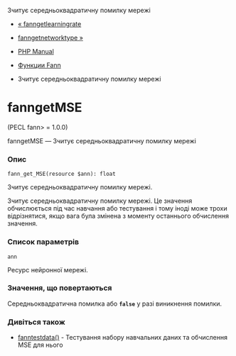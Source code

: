 Зчитує середньоквадратичну помилку мережі

-   [« fanngetlearningrate](function.fann-get-learning-rate.html)
    
-   [fanngetnetworktype »](function.fann-get-network-type.html)
    
-   [PHP Manual](index.md)
    
-   [Функции Fann](ref.fann.md)
    
-   Зчитує середньоквадратичну помилку мережі
    

# fanngetMSE

(PECL fann> = 1.0.0)

fanngetMSE — Зчитує середньоквадратичну помилку мережі

### Опис

```methodsynopsis
fann_get_MSE(resource $ann): float
```

Зчитує середньоквадратичну помилку мережі.

Зчитує середньоквадратичну помилку мережі. Це значення обчислюється під час навчання або тестування і тому іноді може трохи відрізнятися, якщо вага була змінена з моменту останнього обчислення значення.

### Список параметрів

`ann`

Ресурс нейронної мережі.

### Значення, що повертаються

Середньоквадратична помилка або **`false`** у разі виникнення помилки.

### Дивіться також

-   [fanntestdata()](function.fann-test-data.html) - Тестування набору навчальних даних та обчислення MSE для нього
